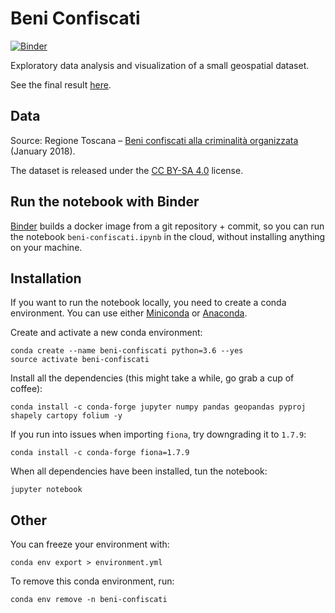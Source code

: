 # Beni Confiscati

[![Binder](https://mybinder.org/badge.svg)](https://mybinder.org/v2/gh/jackdbd/beni-confiscati/master)

Exploratory data analysis and visualization of a small geospatial dataset.

See the final result [here](http://madly-copy.surge.sh/).


## Data

Source: Regione Toscana – [Beni confiscati alla criminalità organizzata](http://dati.toscana.it/dataset/rt-beniconfiscati) (January 2018).

The dataset is released under the [CC BY-SA 4.0](https://creativecommons.org/licenses/by-sa/4.0/) license.


## Run the notebook with Binder
[Binder](https://github.com/jupyterhub/binderhub) builds a docker image from a git repository + commit, so you can run the notebook `beni-confiscati.ipynb` in the cloud, without installing anything on your machine.


## Installation

If you want to run the notebook locally, you need to create a conda environment. You can use either [Miniconda](https://conda.io/miniconda.html) or [Anaconda](https://repo.continuum.io/).

Create and activate a new conda environment:

```shell
conda create --name beni-confiscati python=3.6 --yes
source activate beni-confiscati
```

Install all the dependencies (this might take a while, go grab a cup of coffee):

```shell
conda install -c conda-forge jupyter numpy pandas geopandas pyproj shapely cartopy folium -y
```

If you run into issues when importing `fiona`, try downgrading it to `1.7.9`:

```shell
conda install -c conda-forge fiona=1.7.9
```

When all dependencies have been installed, tun the notebook:

```shell
jupyter notebook
```


## Other

You can freeze your environment with:

```shell
conda env export > environment.yml
```

To remove this conda environment, run:

```shell
conda env remove -n beni-confiscati
```
